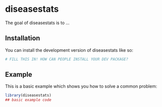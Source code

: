 
# diseasestats

<!-- badges: start -->
<!-- badges: end -->

The goal of diseasestats is to ...

## Installation

You can install the development version of diseasestats like so:

``` r
# FILL THIS IN! HOW CAN PEOPLE INSTALL YOUR DEV PACKAGE?
```

## Example

This is a basic example which shows you how to solve a common problem:

``` r
library(diseasestats)
## basic example code
```


